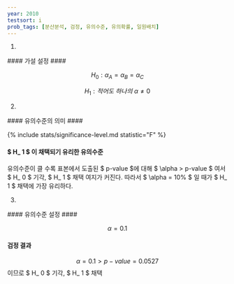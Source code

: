 ```yaml
---
year: 2010
testsort: i
prob_tags: [분산분석, 검정, 유의수준, 유의확률, 일원배치]
---
```

1)

<div>
#### 가설 설정 ####

$$ H_0 : \alpha_ A = \alpha_ B = \alpha_ C $$

$$ H_1 : 적어도\text{ }하나의\text{ }\alpha \neq 0 $$

</div>

2)

<div>
#### 유의수준의 의미 ####

{% include stats/significance-level.md statistic="F" %}

#### $ H_ 1 $ 이 채택되기 유리한 유의수준 ####

유의수준이 클 수록 표본에서 도출된 $ p-value $에 대해 $ \alpha > p-value $ 여서 $ H_ 0 $ 기각, $ H_ 1 $ 채택 여지가 커진다. 따라서 $ \alpha = 10\% $ 일 때가 $ H_ 1 $ 채택에 가장 유리하다.

</div>

3)

<div>
#### 유의수준 설정 ####

$$ \alpha = 0.1 $$

#### 검정 결과 ####

$$ \alpha = 0.1 > p-value = 0.0527 $$ 이므로 $ H_ 0 $ 기각, $ H_ 1 $ 채택

</div>